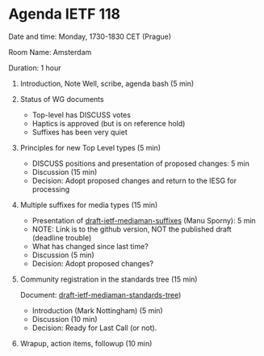 # Agenda IETF 118


Date and time: Monday, 1730-1830 CET (Prague)

Room Name: Amsterdam

Duration: 1 hour

1. Introduction, Note Well, scribe, agenda bash (5 min)

1. Status of WG documents
    * Top-level has DISCUSS votes
    * Haptics is approved (but is on reference hold)
    * Suffixes has been very quiet

3. Principles for new Top Level types (5 min)
    
    * DISCUSS positions and presentation of proposed changes: 5 min 
    * Discussion (15 min)
    * Decision: Adopt proposed changes and return to the IESG for processing
    
6. Multiple suffixes for media types (15 min)

    * Presentation of [draft-ietf-mediaman-suffixes](https://ietf-wg-mediaman.github.io/suffixes/) (Manu Sporny): 5 min
    * NOTE: Link is to the github version, NOT the published draft (deadline trouble)
    * What has changed since last time?
    * Discussion (5 min)
    * Decision: Adopt proposed changes?
    
6. Community registration in the standards tree (15 min)

    Document: [draft-ietf-mediaman-standards-tree](https://datatracker.ietf.org/doc/draft-ietf-mediaman-standards-tree/))

    * Introduction (Mark Nottingham) (5 min)
    * Discussion (10 min)
    * Decision: Ready for Last Call (or not).
    
6. Wrapup, action items, followup (10 min)

